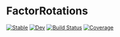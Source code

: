 # FactorRotations

[![Stable](https://img.shields.io/badge/docs-stable-blue.svg)](https://p-gw.github.io/FactorRotations.jl/stable/)
[![Dev](https://img.shields.io/badge/docs-dev-blue.svg)](https://p-gw.github.io/FactorRotations.jl/dev/)
[![Build Status](https://github.com/p-gw/FactorRotations.jl/actions/workflows/CI.yml/badge.svg?branch=main)](https://github.com/p-gw/FactorRotations.jl/actions/workflows/CI.yml?query=branch%3Amain)
[![Coverage](https://codecov.io/gh/p-gw/FactorRotations.jl/branch/main/graph/badge.svg)](https://codecov.io/gh/p-gw/FactorRotations.jl)
